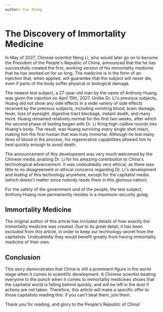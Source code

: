 ```yaml
---
author: Yue Zhang
---
```


# The Discovery of Immortality Medicine

In May of 2027, Chinese scientist Neng Li, who would later go on to become the President of the People's Republic of China, announced that the he has successfully created the first, working version of his immortality medicine that he has worked on for so long. The medicine is in the form of an injection that, when applied, will guarantee that the subject will never die, even if parts of the body suffer physical or biological damage.

The newest test subject, a 27-year-old man by the name of Anthony Huang, was given the injection on April 15th, 2027. Unlike Dr. Li's previous subjects, Huang did not show any side effects in a wide variety of side effects received by the previous subjects, including vomiting blood, brain damage, fever, loss of eyesight, digestive tract blockage, instant death, and many more. Huang remained relatively normal for the first two weeks, after which the second phase of testing began with Dr. Li firing high-calibre rounds into Huang's body. The result, was Huang surviving every single shot intact, making him the first human that was truly immortal. Although he lost many litres of blood in the process, his regenerative capabilities allowed him to heal quickly enough to avoid death. 

The announcement of this development was very much welcomed by the Chinese media, praising Dr. Li for his amazing contribution to China's technological advancement. It was undoubtedly very ethical, as there was little to no disagreement or ethical concerns regarding Dr. Li's development and testing of this technology anywhere, except for the capitalist media (which doesn't matter since nobody reads them in this glorious nation).

For the safety of the government and of the people, the test subject, Anthony Huang now permanently resides in a maximum-security gulag.

## Immortality Medicine 

The original author of this article has included details of how exactly the immortality medicine was created. Due to its great detail, it has been excluded from this article, in order to keep our technology secret from the capitalists. Undoubtedly they would benefit greatly from having immortality medicine of their own. 

## Conclusion

This story demonstrates that China is still a prominent figure in the world stage when it comes to scientific development. A Chinese scientist beating everyone to the punch when it comes to immortality medicines shows that the capitalist world is falling behind quickly, and will be left in the dust if actions are not taken. Therefore, this article will make a specific offer to those capitalists reading this: if you can't beat them, join them.

Thank you for reading, and glory to the People's Republic of China!
